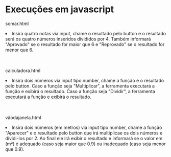 # Execuções em javascript
somar.html


<li>Insira quatro notas via input, chame o resultado pelo button e o resultado será os quatro números inseridos divididos por 4. Também informará "Aprovado" se o resultado for maior que 6 e "Reprovado" se o resultado for menor que 6.</li></br></br>

calculadora.html


<li>Insira dois números via input tipo number, chame a função e o resultado pelo button. Caso a função seja "Multiplicar", a ferramenta executará a função e exibirá o resultado. Caso a função seja "Dividir", a ferramenta executará a função e exibirá o resultado.</li></br></br>


vãodajanela.html


<li>Insira dois números (em metros) via input tipo number, chame a função "Aparecer" e o resultado pelo button que irá multiplicae os dois números e dividi-los por 2. Ao final ele irá exibir o resultado e informará se o valor em (m²) é adequado (caso seja maior que 0.9) ou inadequado (caso seja menor que 0.9). </li></br></br>


